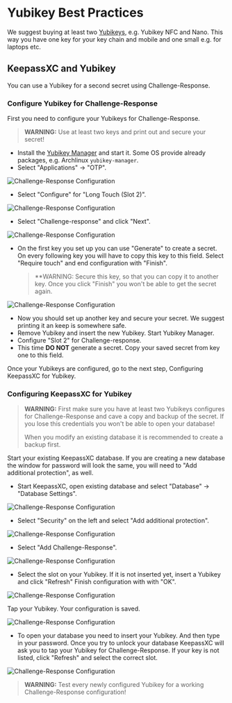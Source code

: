 # Yubikey Best Practices

We suggest buying at least two [Yubikeys](https://www.yubico.com/products/yubikey-5-overview/), e.g. Yubikey NFC and Nano. This way you have one key for your key chain and mobile and one small e.g. for laptops etc.

## KeepassXC and Yubikey

You can use a Yubikey for a second secret using Challenge-Response.

### Configure Yubikey for Challenge-Response

First you need to configure your Yubikeys for Challenge-Response.

> **WARNING:** Use at least two keys and print out and secure your secret!

* Install the [Yubikey Manager](https://www.yubico.com/support/download/yubikey-manager/) and start it. Some OS provide already packages, e.g. Archlinux `yubikey-manager`.
* Select "Applications" -> "OTP".

![Challenge-Response Configuration](img/cr1.png)

* Select "Configure" for "Long Touch (Slot 2)".

![Challenge-Response Configuration](img/cr2.png)

* Select "Challenge-response" and click "Next".

![Challenge-Response Configuration](img/cr3.png)

* On the first key you set up you can use "Generate" to create a secret. On every following key you will have to copy this key to this field. Select "Require touch" and end configuration with "Finish".

  >  **WARNING: Secure this key, so that you can copy it to another key. Once you click "Finish" you won't be able to get the secret again.

![Challenge-Response Configuration](img/cr4.png)

* Now you should set up another key and secure your secret. We suggest printing it an keep is somewhere safe.
* Remove Yubikey and insert the new Yubikey. Start Yubikey Manager.
* Configure "Slot 2" for Challenge-response.
* This time **DO NOT** generate a secret. Copy your saved secret from key one to this field.

Once your Yubikeys are configured, go to the next step, Configuring KeepassXC for Yubikey.

### Configuring KeepassXC for Yubikey

> **WARNING:** First make sure you have at least two Yubikeys configures for Challenge-Response and cave a copy and backup of the secret. If you lose this credentials you won't be able to open your database!
>
> When you modify an existing database it is recommended to create a backup first.

Start your existing KeepassXC database. If you are creating a new database the window for password will look the same, you will need to "Add additional protection", as well.

* Start KeepassXC, open existing database and select "Database" -> "Database Settings".

![Challenge-Response Configuration](img/keepass1.png)

* Select "Security" on the left and select "Add additional protection".

![Challenge-Response Configuration](img/keepass2.png)

* Select "Add Challenge-Response".

![Challenge-Response Configuration](img/keepass3.png)

* Select the slot on your Yubikey. If it is not inserted yet, insert a Yubikey and click "Refresh" Finish configuration with with "OK".

![Challenge-Response Configuration](img/keepass4.png)

Tap your Yubikey. Your configuration is saved.

![Challenge-Response Configuration](img/keepass5.png)

* To open your database you need to insert your Yubikey. And then type in your password. Once you try to unlock your database KeepassXC will ask you to tap your Yubikey for Challenge-Response. If your key is not listed, click "Refresh" and select the correct slot.

![Challenge-Response Configuration](img/keepass6.png)

> **WARNING:** Test every newly configured Yubikey for a working Challenge-Response configuration!
